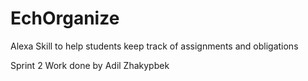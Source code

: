 # EchOrganize
Alexa Skill to help students keep track of assignments and obligations

Sprint 2
Work done by Adil Zhakypbek
